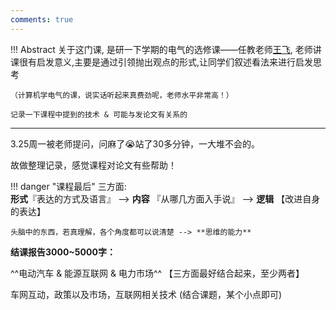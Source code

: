 ```yaml
---
comments: true
---
```


!!! Abstract
    关于这门课, 是研一下学期的电气的选修课——任教老师[王飞](https://ee.ncepu.edu.cn/szdw/dzjys/zgzc5/da1e1ac5713f4e66882e140ebf41769f.htm), 老师讲课很有启发意义,主要是通过引领抛出观点的形式,让同学们叙述看法来进行启发思考

    （计算机学电气的课，说实话听起来真费劲呢，老师水平非常高！）

    记录一下课程中提到的技术 & 可能与发论文有关系的

-----

3.25周一被老师提问，问麻了😭站了30多分钟，一大堆不会的。

故做整理记录，感觉课程对论文有些帮助！


!!! danger "课程最后"
    三方面: <br>
    **形式**『表达的方式及语言』 --> **内容** 『从哪几方面入手说』 --> **逻辑** 【改进自身的表达】

    头脑中的东西，若真理解，各个角度都可以说清楚 --> **思维的能力** 

**结课报告3000~5000字：**

^^电动汽车 & 能源互联网 & 电力市场^^ 【三方面最好结合起来，至少两者】

车网互动，政策以及市场，互联网相关技术 (结合课题，某个小点即可)